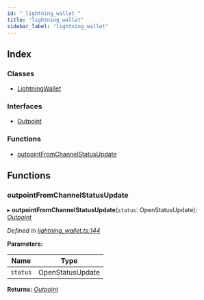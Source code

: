 ```yaml
---
id: "_lightning_wallet_"
title: "lightning_wallet"
sidebar_label: "lightning_wallet"
---
```


## Index

### Classes

* [LightningWallet](../classes/_lightning_wallet_.lightningwallet.md)

### Interfaces

* [Outpoint](../interfaces/_lightning_wallet_.outpoint.md)

### Functions

* [outpointFromChannelStatusUpdate](_lightning_wallet_.md#outpointfromchannelstatusupdate)

## Functions

###  outpointFromChannelStatusUpdate

▸ **outpointFromChannelStatusUpdate**(`status`: OpenStatusUpdate): *[Outpoint](../interfaces/_lightning_wallet_.outpoint.md)*

*Defined in [lightning_wallet.ts:144](https://github.com/comit-network/comit-js-sdk/blob/701099a/src/lightning_wallet.ts#L144)*

**Parameters:**

Name | Type |
------ | ------ |
`status` | OpenStatusUpdate |

**Returns:** *[Outpoint](../interfaces/_lightning_wallet_.outpoint.md)*
